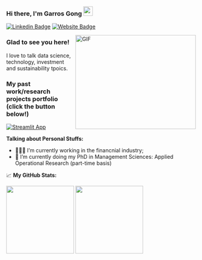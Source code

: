 ### Hi there, I'm Garros Gong</a> <img src="https://media.giphy.com/media/hvRJCLFzcasrR4ia7z/giphy.gif" width="25px">

[![Linkedin Badge](https://img.shields.io/badge/-LinkedIn-0e76a8?style=flat-square&logo=Linkedin&logoColor=white)](https://www.linkedin.com/in/garros-gong)
[![Website Badge](https://img.shields.io/badge/Website-3b5998?style=flat-square&logo=google-chrome&logoColor=white)](https://scholar.google.com/citations?user=uwfuukUAAAAJ&hl)

<img align="right" alt="GIF" src="https://github.com/Gapur/Gapur/blob/master/coding.gif?raw=true" width="320" height="250" />

### Glad to see you here! &nbsp;

I love to talk data science, technology, investment and sustainability tpoics.

### My past work/research projects portfolio (click the button below!)

[![Streamlit App](https://static.streamlit.io/badges/streamlit_badge_black_white.svg)](https://garrosgong-code-digital-resume-app-b7nvsy.streamlitapp.com/)

**Talking about Personal Stuffs:**

- 👨🏻‍💻 I’m currently working in the financnial industry;
- 🚀 I’m currently doing my PhD in Management Sciences: Applied Operational Research (part-time basis)

📈 **My GitHub Stats:**
<p>
  <img height="180em" src="https://github-readme-stats.vercel.app/api?username=garrosgong-code&show_icons=true&hide_border=true&&count_private=true&include_all_commits=true" />
  <img height="180em" src="https://github-readme-stats.vercel.app/api/top-langs/?username=garrosgong-code&exclude_repo=KNN-Image-Classification&show_icons=true&hide_border=true&layout=compact&langs_count=8"/>
</p>

